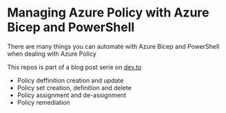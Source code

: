 # Managing Azure Policy with Azure Bicep and PowerShell 

There are many things you can automate with Azure Bicep and PowerShell when dealing with Azure Policy

This repos is part of a blog post serie on [dev.to](https://dev.to/omiossec/series/19985)

- Policy deffinition creation and update
- Policy set creation, definition and delete
- Policy assignment and de-assignment 
- Policy remediation
